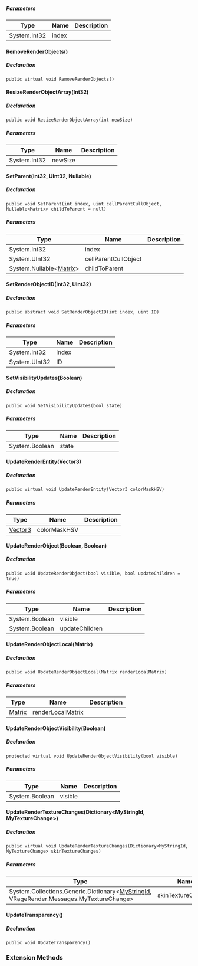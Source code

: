 ##### Parameters

| Type | Name | Description |
| --- | --- | --- |
| System.Int32 | index |     |

#### RemoveRenderObjects()

##### Declaration

```
public virtual void RemoveRenderObjects()
```

#### ResizeRenderObjectArray(Int32)

##### Declaration

```
public void ResizeRenderObjectArray(int newSize)
```

##### Parameters

| Type | Name | Description |
| --- | --- | --- |
| System.Int32 | newSize |     |

#### SetParent(Int32, UInt32, Nullable<Matrix>)

##### Declaration

```
public void SetParent(int index, uint cellParentCullObject, Nullable<Matrix> childToParent = null)
```

##### Parameters

| Type | Name | Description |
| --- | --- | --- |
| System.Int32 | index |     |
| System.UInt32 | cellParentCullObject |     |
| System.Nullable<[Matrix](https://keensoftwarehouse.github.io/SpaceEngineersModAPI/api/VRageMath.Matrix.html)\> | childToParent |     |

#### SetRenderObjectID(Int32, UInt32)

##### Declaration

```
public abstract void SetRenderObjectID(int index, uint ID)
```

##### Parameters

| Type | Name | Description |
| --- | --- | --- |
| System.Int32 | index |     |
| System.UInt32 | ID  |     |

#### SetVisibilityUpdates(Boolean)

##### Declaration

```
public void SetVisibilityUpdates(bool state)
```

##### Parameters

| Type | Name | Description |
| --- | --- | --- |
| System.Boolean | state |     |

#### UpdateRenderEntity(Vector3)

##### Declaration

```
public virtual void UpdateRenderEntity(Vector3 colorMaskHSV)
```

##### Parameters

| Type | Name | Description |
| --- | --- | --- |
| [Vector3](https://keensoftwarehouse.github.io/SpaceEngineersModAPI/api/VRageMath.Vector3.html) | colorMaskHSV |     |

#### UpdateRenderObject(Boolean, Boolean)

##### Declaration

```
public void UpdateRenderObject(bool visible, bool updateChildren = true)
```

##### Parameters

| Type | Name | Description |
| --- | --- | --- |
| System.Boolean | visible |     |
| System.Boolean | updateChildren |     |

#### UpdateRenderObjectLocal(Matrix)

##### Declaration

```
public void UpdateRenderObjectLocal(Matrix renderLocalMatrix)
```

##### Parameters

| Type | Name | Description |
| --- | --- | --- |
| [Matrix](https://keensoftwarehouse.github.io/SpaceEngineersModAPI/api/VRageMath.Matrix.html) | renderLocalMatrix |     |

#### UpdateRenderObjectVisibility(Boolean)

##### Declaration

```
protected virtual void UpdateRenderObjectVisibility(bool visible)
```

##### Parameters

| Type | Name | Description |
| --- | --- | --- |
| System.Boolean | visible |     |

#### UpdateRenderTextureChanges(Dictionary<MyStringId, MyTextureChange>)

##### Declaration

```
public virtual void UpdateRenderTextureChanges(Dictionary<MyStringId, MyTextureChange> skinTextureChanges)
```

##### Parameters

| Type | Name | Description |
| --- | --- | --- |
| System.Collections.Generic.Dictionary<[MyStringId](https://keensoftwarehouse.github.io/SpaceEngineersModAPI/api/VRage.Utils.MyStringId.html), VRageRender.Messages.MyTextureChange\> | skinTextureChanges |     |

#### UpdateTransparency()

##### Declaration

```
public void UpdateTransparency()
```

### Extension Methods